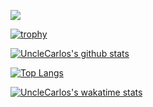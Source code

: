![](https://img.shields.io/badge/Hi~-I'm&nbsp;Carlos.-da282a)

[![trophy](https://github-profile-trophy.vercel.app/?username=cyber-carlos&theme=onedark)](https://github.com/ryo-ma/github-profile-trophy)

[![UncleCarlos's github stats](https://github-readme-stats.vercel.app/api?username=cyber-carlos&count_private=true&show_icons=true&theme=onedark)](https://github.com/anuraghazra/github-readme-stats)

[![Top Langs](https://github-readme-stats.vercel.app/api/top-langs/?username=cyber-carlos&layout=compact&theme=onedark&show_icons=true)](https://github.com/anuraghazra/github-readme-stats)

[![UncleCarlos's wakatime stats](https://github-readme-stats.vercel.app/api/wakatime?username=cyber-carlos&show_icons=true&theme=onedark)](https://github.com/anuraghazra/github-readme-stats)

<!--
**UncleCarlos/UncleCarlos** is a ✨ _special_ ✨ repository because its `README.md` (this file) appears on your GitHub profile.

### Hi there 👋

Here are some ideas to get you started:

- 🔭 I’m currently working on ...
- 🌱 I’m currently learning ...
- 👯 I’m looking to collaborate on ...
- 🤔 I’m looking for help with ...
- 💬 Ask me about ...
- 📫 How to reach me: ...
- 😄 Pronouns: ...
- ⚡ Fun fact: ...
-->

